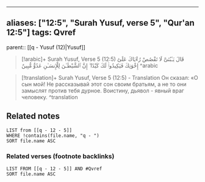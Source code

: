 
---
aliases: ["12:5", "Surah Yusuf, verse 5", "Qur'an 12:5"]
tags: Qvref
---

parent:: [[q - Yusuf (12)|Yusuf]]

> [!arabic]+ Surah Yusuf, Verse 5 (12:5)
> <span class="quran-arabic">قَالَ يَـٰبُنَىَّ لَا تَقْصُصْ رُءْيَاكَ عَلَىٰٓ إِخْوَتِكَ فَيَكِيدُوا۟ لَكَ كَيْدًا ۖ إِنَّ ٱلشَّيْطَـٰنَ لِلْإِنسَـٰنِ عَدُوٌّ مُّبِينٌ</span>
^arabic

> [!translation]+ Surah Yusuf, Verse 5 (12:5) - Translation
> Он сказал: «О сын мой! Не рассказывай этот сон своим братьям, а не то они замыслят против тебя дурное. Воистину, дьявол - явный враг человеку.
^translation



## Related notes
```dataview
LIST from [[q - 12 - 5]]
WHERE !contains(file.name, "q - ")
SORT file.name ASC
```

### Related verses (footnote backlinks)
```dataview
LIST FROM [[q - 12 - 5]] AND #Qvref
SORT file.name ASC
```

